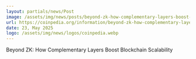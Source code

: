 ```yaml
---
layout: partials/news/Post
image: /assets/img/news/posts/beyond-zk-how-complementary-layers-boost-blockchain-scalability.jpg
url: https://coinpedia.org/information/beyond-zk-how-complementary-layers-boost-blockchain-scalability/
date: 23, May 2025
logo: /assets/img/news/logos/coinpedia.webp
---
```


Beyond ZK: How Complementary Layers Boost Blockchain Scalability
